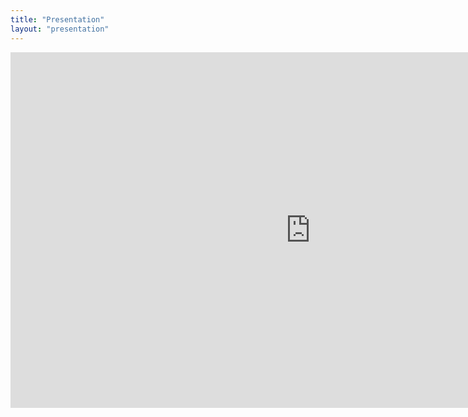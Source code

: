 ```yaml
---
title: "Presentation"
layout: "presentation"
---
```

<iframe class="presentation" src="https://docs.google.com/presentation/d/e/2PACX-1vRrCBk9x0i8ukvjnkhMVdaCoomPY6C-SBLlIEgHT_en1srX8_c1np1hPA534pVAieWbom2aY_euJKNq/embed?start=false&loop=false&delayms=15000" frameborder="0" width="960" height="569" allowfullscreen="true" mozallowfullscreen="true" webkitallowfullscreen="true"></iframe>
